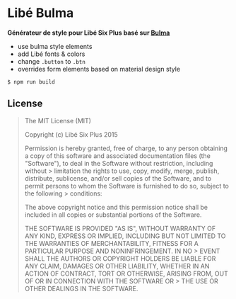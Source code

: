 # Libé Bulma

**Générateur de style pour Libé Six Plus basé sur [Bulma](https://github.com/jgthms/bulma)**

- use bulma style elements
- add Libé fonts & colors
- change `.button` to `.btn`
- overrides form elements based on material design style

```
$ npm run build
```

## License

> The MIT License (MIT)
>
> Copyright (c) Libé Six Plus 2015
>
> Permission is hereby granted, free of charge, to any person obtaining a copy of this software and associated documentation files (the "Software"), to deal in the Software without restriction, including without > limitation the rights to use, copy, modify, merge, publish, distribute, sublicense, and/or sell copies of the Software, and to permit persons to whom the Software is furnished to do so, subject to the following > conditions:
>
> The above copyright notice and this permission notice shall be included in all copies or substantial portions of the Software.
>
> THE SOFTWARE IS PROVIDED "AS IS", WITHOUT WARRANTY OF ANY KIND, EXPRESS OR IMPLIED, INCLUDING BUT NOT LIMITED TO THE WARRANTIES OF MERCHANTABILITY, FITNESS FOR A PARTICULAR PURPOSE AND NONINFRINGEMENT. IN NO > EVENT SHALL THE AUTHORS OR COPYRIGHT HOLDERS BE LIABLE FOR ANY CLAIM, DAMAGES OR OTHER LIABILITY, WHETHER IN AN ACTION OF CONTRACT, TORT OR OTHERWISE, ARISING FROM, OUT OF OR IN CONNECTION WITH THE SOFTWARE OR > THE USE OR OTHER DEALINGS IN THE SOFTWARE.
